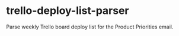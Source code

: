 # trello-deploy-list-parser

Parse weekly Trello board deploy list for the Product Priorities email.
